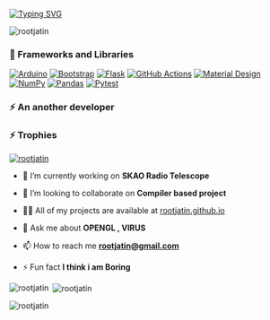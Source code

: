 
[![Typing SVG](https://readme-typing-svg.demolab.com/?lines=Jatin+Sharma;Frontend+Developer;Compiler+Designer)](https://rootjatin.github.io)
<p align="left"> <img src="https://komarev.com/ghpvc/?username=rootjatin&label=Profile%20views&color=0e75b6&style=flat" alt="rootjatin" /> </p>
<h3>🧰 Frameworks and Libraries</h3>

  <p>
      <a href="#"><img alt="Arduino" src="https://img.shields.io/badge/-Arduino-00979D?logo=Arduino&logoColor=white"></a>
      <a href="#"><img alt="Bootstrap" src="https://img.shields.io/badge/Bootstrap-7952B3.svg?logo=bootstrap&logoColor=white"></a>
      <a href="#"><img alt="Flask" src="https://img.shields.io/badge/Flask-000000.svg?logo=flask&logoColor=white"></a>
      <a href="#"><img alt="GitHub Actions" src="https://img.shields.io/badge/GitHub%20Actions-2671E5.svg?logo=github%20actions&logoColor=white"></a>
      <a href="#"><img alt="Material Design" src="https://img.shields.io/badge/Material%20Design-0081CB.svg?logo=material-design&logoColor=white"></a>
      <a href="#"><img alt="NumPy" src="https://img.shields.io/badge/Numpy-013243.svg?logo=numpy&logoColor=white"></a>
      <a href="#"><img alt="Pandas" src="https://img.shields.io/badge/Pandas-150458.svg?logo=pandas&logoColor=white"></a>
      <a href="#"><img alt="Pytest" src="https://img.shields.io/badge/Pytest-0A9EDC.svg?logo=pytest&logoColor=white"></a>
  </p>
<h3 > ⚡ An another developer</h3>

<h3 > ⚡ Trophies</h3>

<p align="left"> <a href="https://github.com/ryo-ma/github-profile-trophy"><img src="https://github-profile-trophy.vercel.app/?username=rootjatin" alt="rootjatin" /></a> </p>

- 🔭 I’m currently working on **SKAO Radio Telescope**

- 👯 I’m looking to collaborate on **Compiler based project**

- 👨‍💻 All of my projects are available at [rootjatin.github.io](rootjatin.github.io)

- 💬 Ask me about **OPENGL , VIRUS**

- 📫 How to reach me **rootjatin@gmail.com**

- ⚡ Fun fact **I think i am Boring**


<p><img align="left" src="https://github-readme-stats.vercel.app/api/top-langs?username=rootjatin&show_icons=true&locale=en&layout=compact" alt="rootjatin" /></p>

<p>&nbsp;<img align="center" src="https://github-readme-stats.vercel.app/api?username=rootjatin&show_icons=true&locale=en" alt="rootjatin" /></p>

<p><img align="center" src="https://github-readme-streak-stats.herokuapp.com/?user=rootjatin&" alt="rootjatin" /></p>
